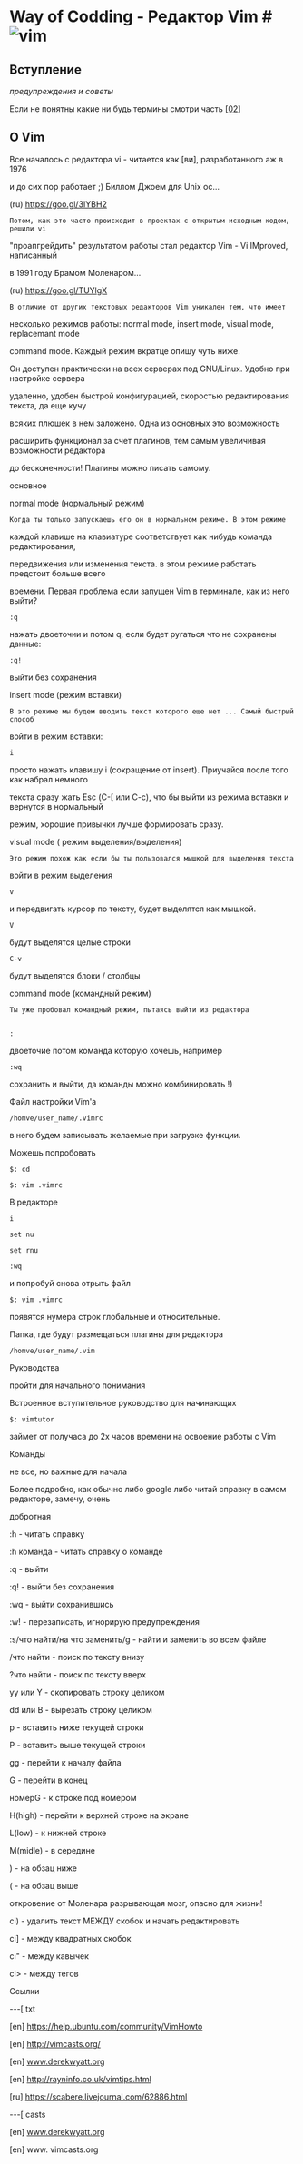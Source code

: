 <!--
File          : 03.md

Created       : Tue 07 Jul 2015 22:58:41
Last Modified : Fri 10 Jul 2015 23:52:55
Maintainer    : sharlaran
-->


# Way of Codding - Редактор Vim # ![vim](../img/vim.png)

## Вступление ##
_предупреждения и советы_

Если не понятны какие ни будь термины смотри часть \[[02](./02.md)\]


## О Vim ##

Все началось с редактора vi - читается как [ви], разработанного аж в 1976

и до сих пор работает ;) Биллом Джоем для Unix ос...

(ru) https://goo.gl/3IYBH2

    Потом, как это часто происходит в проектах с открытым исходным кодом, решили vi

"проапгрейдить"  результатом работы стал редактор Vim - Vi IMproved, написанный

в 1991 году Брамом Моленаром...

(ru) https://goo.gl/TUYlgX

    В отличие от других текстовых редакторов Vim уникален тем, что имеет

несколько режимов работы: normal mode, insert mode, visual mode, replacemant mode

command mode. Каждый режим вкратце опишу чуть ниже.

   Он доступен практически на всех серверах под GNU/Linux. Удобно при настройке сервера

удаленно, удобен быстрой конфигурацией, скоростью редактирования текста, да еще кучу

всяких плюшек в нем заложено. Одна из основных это возможность

расширить функционал за счет плагинов, тем самым увеличивая возможности редактора

до бесконечности! Плагины можно писать самому.


основное

 normal mode  (нормальный режим)

    Когда ты только запускаешь его он в нормальном режиме. В этом режиме

каждой клавише на клавиатуре соответствует как нибудь команда редактирования,

передвижения или изменения текста. в этом режиме работать предстоит больше всего

времени. Первая проблема если запущен Vim в терминале, как из него выйти?


    :q


нажать двоеточии и потом q, если будет ругаться что не сохранены данные:


    :q!


выйти без сохранения


insert mode (режим вставки)

    В это режиме мы будем вводить текст которого еще нет ... Самый быстрый способ

войти в режим вставки:


    i 


просто нажать клавишу i (сокращение от insert). Приучайся после того как набрал немного

текста сразу жать  Esc (С-[ или С-с), что бы выйти из режима вставки и вернутся в нормальный

режим, хорошие привычки лучше формировать сразу.


visual mode ( режим выделения/выделения)

    Это режим похож как если бы ты пользовался мышкой для выделения текста

войти в режим выделения


    v


и передвигать курсор по тексту, будет выделятся как мышкой.


    V


будут выделятся целые строки


    C-v


будут выделятся блоки / столбцы


command mode (командный режим)

    Ты уже пробовал командный режим, пытаясь выйти из редактора


    :


двоеточие потом команда которую хочешь, например


    :wq


сохранить и выйти, да команды можно комбинировать !)


Файл настройки Vim'a


    /homve/user_name/.vimrc


в него будем записывать желаемые при загрузке функции.


Можешь попробовать


    $: cd

    $: vim .vimrc 


 В редакторе


    i

    set nu

    set rnu

    :wq


и попробуй снова отрыть файл


    $: vim .vimrc


появятся нумера строк глобальные и относительные.



Папка, где будут размещаться плагины для редактора


    /homve/user_name/.vim


 

Руководства

пройти для начального понимания 


Встроенное вступительное руководство для начинающих


    $: vimtutor


займет от получаса до 2х часов времени на освоение работы с Vim



Команды

не все, но важные для начала


Более подробно, как обычно либо google либо читай справку в самом редакторе, замечу, очень

добротная


:h                  -   читать справку

:h команда    -    читать справку о команде

:q                  -    выйти

:q!                 -    выйти без сохранения

:wq                -    выйти сохранившись

:w!                 -    перезаписать, игнорирую предупреждения

:s/что найти/на что заменить/g    -    найти и заменить во всем файле


/что найти    -  поиск по тексту внизу

?что найти   - поиск по тексту вверх


yy или Y    -    скопировать строку целиком

dd или В    -   вырезать строку целиком

p               -    вставить ниже текущей строки

P               -    вставить выше текущей строки


gg    -    перейти к началу файла

G    -     перейти в конец

номерG   -    к строке под номером

H(high)    -    перейти к верхней строке на экране

L(low)      -    к нижней строке

M(midle)  -    в середине 

)              -   на обзац ниже

(              -   на обзац выше 



откровение от Моленара разрывающая мозг, опасно для жизни!


ci)   -   удалить текст МЕЖДУ скобок и начать редактировать

ci]   -  между квадратных скобок

ci"   -  между кавычек

ci>  -   между тегов

 

Ссылки


---[ txt


[en] https://help.ubuntu.com/community/VimHowto

[en] http://vimcasts.org/

[en] www.derekwyatt.org

[en] http://rayninfo.co.uk/vimtips.html

[ru] https://scabere.livejournal.com/62886.html


---[ casts

[en] www.derekwyatt.org

[en] www. vimcasts.org
